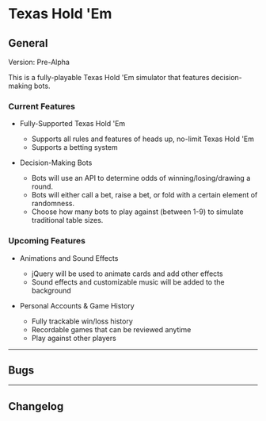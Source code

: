# Texas Hold 'Em

## General

Version: Pre-Alpha

This is a fully-playable Texas Hold 'Em simulator that features decision-making bots.

### Current Features

- Fully-Supported Texas Hold 'Em
    - Supports all rules and features of heads up, no-limit Texas Hold 'Em
    - Supports a betting system

- Decision-Making Bots
    - Bots will use an API to determine odds of winning/losing/drawing a round.
    - Bots will either call a bet, raise a bet, or fold with a certain element of randomness.
    - Choose how many bots to play against (between 1-9) to simulate traditional table sizes.

### Upcoming Features

- Animations and Sound Effects
    - jQuery will be used to animate cards and add other effects
    - Sound effects and customizable music will be added to the background

- Personal Accounts & Game History
    - Fully trackable win/loss history
    - Recordable games that can be reviewed anytime
    - Play against other players

---

## Bugs

---

## Changelog